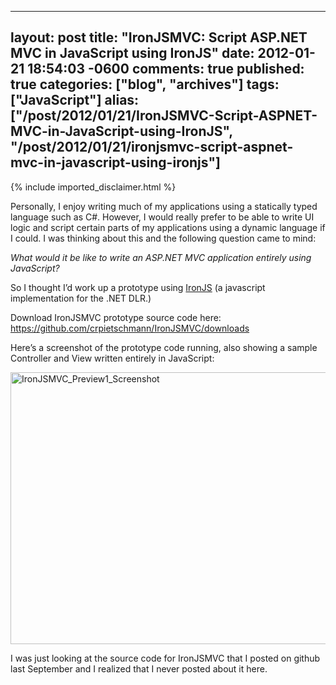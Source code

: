   ---
  layout: post
  title: "IronJSMVC: Script ASP.NET MVC in JavaScript using IronJS"
  date: 2012-01-21 18:54:03 -0600
  comments: true
  published: true
  categories: ["blog", "archives"]
  tags: ["JavaScript"]
  alias: ["/post/2012/01/21/IronJSMVC-Script-ASPNET-MVC-in-JavaScript-using-IronJS", "/post/2012/01/21/ironjsmvc-script-aspnet-mvc-in-javascript-using-ironjs"]
  ---
<!-- more -->
{% include imported_disclaimer.html %}
<p>Personally, I enjoy writing much of my applications using a statically typed language such as C#. However, I would really prefer to be able to write UI logic and script certain parts of my applications using a dynamic language if I could. I was thinking about this and the following question came to mind:</p>  <p><em>What would it be like to write an ASP.NET MVC application entirely using JavaScript?</em></p>  <p>So I thought I’d work up a prototype using <a href="https://github.com/fholm/IronJS/">IronJS</a> (a javascript implementation for the .NET DLR.)</p>  <p>Download IronJSMVC prototype source code here:    <br /><a title="https://github.com/crpietschmann/IronJSMVC/downloads" href="https://github.com/crpietschmann/IronJSMVC/downloads">https://github.com/crpietschmann/IronJSMVC/downloads</a></p>  <p>Here’s a screenshot of the prototype code running, also showing a sample Controller and View written entirely in JavaScript:</p>  <p><a href="http://pietschsoft.com/image.axd?picture=IronJSMVC_Preview1_Screenshot.jpg"><img style="background-image: none; border-right-width: 0px; padding-left: 0px; padding-right: 0px; display: inline; border-top-width: 0px; border-bottom-width: 0px; border-left-width: 0px; padding-top: 0px" title="IronJSMVC_Preview1_Screenshot" border="0" alt="IronJSMVC_Preview1_Screenshot" src="http://pietschsoft.com/image.axd?picture=IronJSMVC_Preview1_Screenshot_thumb.jpg" width="644" height="435" /></a></p>  <p>I was just looking at the source code for IronJSMVC that I posted on github last September and I realized that I never posted about it here.</p>
